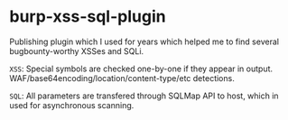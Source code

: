 # burp-xss-sql-plugin

Publishing plugin which I used for years which helped me to find several bugbounty-worthy XSSes and SQLi.  

`XSS`: Special symbols are checked one-by-one if they appear in output. WAF/base64encoding/location/content-type/etc detections.  

`SQL`: All parameters are transfered through SQLMap API to host, which in used for asynchronous scanning.  
